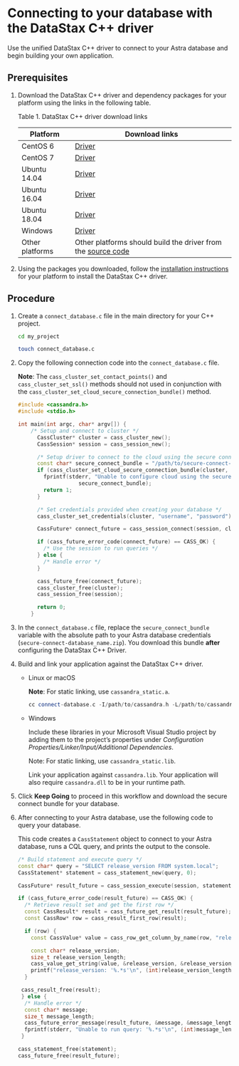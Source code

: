 Connecting to your database with the DataStax C++ driver
========================================================

Use the unified DataStax C++ driver to connect to your Astra database and begin building your own application.

Prerequisites
-------------

1.  Download the DataStax C++ driver and dependency packages for your platform using the links in the following table.

    Table 1. DataStax C++ driver download links

    | Platform     | Download links                                                                                                                                                       |
    |--------------|----------------------------------------------------------------------------------------------------------------------------------------------------------------------|
    | CentOS 6     | <a href="https://downloads.datastax.com/cpp-driver//centos/6/cassandra/" target="_blank">Driver</a> | <a href="https://downloads.datastax.com/cpp-driver//centos/6/dependencies/" target="_blank">Dependencies</a> |
    | CentOS 7     | <a href="https://downloads.datastax.com/cpp-driver//centos/7/cassandra/" target="_blank">Driver</a> | <a href="https://downloads.datastax.com/cpp-driver//centos/7/dependencies/" target="_blank">Dependencies</a> |
    | Ubuntu 14.04 | <a href="https://downloads.datastax.com/cpp-driver//ubuntu/14.04/cassandra/" target="_blank">Driver</a> | <a href="https://downloads.datastax.com/cpp-driver//ubuntu/14.04/dependencies/" target="_blank">Dependencies</a> |
    | Ubuntu 16.04 | <a href="https://downloads.datastax.com/cpp-driver//ubuntu/16.04/cassandra/" target="_blank">Driver</a> | <a href="https://downloads.datastax.com/cpp-driver//ubuntu/16.04/dependencies/" target="_blank">Dependencies</a> |
    | Ubuntu 18.04 | <a href="https://downloads.datastax.com/cpp-driver//ubuntu/18.04/cassandra/" target="_blank">Driver</a> | <a href="https://downloads.datastax.com/cpp-driver//ubuntu/18.04/dependencies/" target="_blank">Dependencies</a> |
    | Windows      | <a href="https://downloads.datastax.com/cpp-driver//windows/cassandra/" target="_blank">Driver</a> | <a href="https://downloads.datastax.com/cpp-driver//windows/dependencies/" target="_blank">Dependencies</a> |
    | Other platforms | Other platforms should build the driver from the <a href="https://github.com/datastax/cpp-driver" target="_blank">source code</a> |  |

2.  Using the packages you downloaded, follow the <a href="https://docs.datastax.com/en/developer/cpp-driver/latest/topics/installation/" target="_blank">installation instructions</a> for your platform to install the DataStax C++ driver.

Procedure
---------

1.  Create a `connect_database.c` file in the main directory for your C++ project.

    ```bash
    cd my_project
    ```

    ```bash
    touch connect_database.c
    ```

2.  Copy the following connection code into the `connect_database.c` file.

    **Note**: The `cass_cluster_set_contact_points()` and `cass_cluster_set_ssl()` methods should not used in conjunction with the `cass_cluster_set_cloud_secure_connection_bundle()` method.

    ```c++
    #include <cassandra.h>
    #include <stdio.h>

    int main(int argc, char* argv[]) {
        /* Setup and connect to cluster */
          CassCluster* cluster = cass_cluster_new();
          CassSession* session = cass_session_new();

          /* Setup driver to connect to the cloud using the secure connection bundle */
          const char* secure_connect_bundle = "/path/to/secure-connect-database_name.zip";
          if (cass_cluster_set_cloud_secure_connection_bundle(cluster, secure_connect_bundle) != CASS_OK) {
            fprintf(stderr, "Unable to configure cloud using the secure connection bundle: %s\n",
                       secure_connect_bundle);
            return 1;
          }

          /* Set credentials provided when creating your database */
          cass_cluster_set_credentials(cluster, "username", "password");

          CassFuture* connect_future = cass_session_connect(session, cluster);

          if (cass_future_error_code(connect_future) == CASS_OK) {
            /* Use the session to run queries */
          } else {
            /* Handle error */
          }

          cass_future_free(connect_future);
          cass_cluster_free(cluster);
          cass_session_free(session);

          return 0;
        }
    ```
3.  In the `connect_database.c` file, replace the `secure_connect_bundle` variable with the absolute path to your Astra database credentials (`secure-connect-database_name.zip`). You download this bundle **after** configuring the DataStax C++ Driver. 

3.  Build and link your application against the DataStax C++ driver.
    *   Linux or macOS

        **Note**: For static linking, use `cassandra_static.a`.

        ```c++
        cc connect-database.c -I/path/to/cassandra.h -L/path/to/cassandra.so -lcassandra
        ```

    *   Windows

        Include these libraries in your Microsoft Visual Studio project by adding them to the project’s properties under *Configuration Properties/Linker/Input/Additional Dependencies*.

        Note: For static linking, use `cassandra_static.lib`.

        Link your application against `cassandra.lib`. Your application will also require `cassandra.dll` to be in your runtime path.

4.  Click **Keep Going** to proceed in this workflow and download the secure connect bundle for your database.

4.  After connecting to your Astra database, use the following code to query your database.

    This code creates a `CassStatement` object to connect to your Astra database, runs a CQL query, and prints the output to the console.

    ```c++
    /* Build statement and execute query */
    const char* query = "SELECT release_version FROM system.local";
    CassStatement* statement = cass_statement_new(query, 0);

    CassFuture* result_future = cass_session_execute(session, statement);

    if (cass_future_error_code(result_future) == CASS_OK) {
      /* Retrieve result set and get the first row */
      const CassResult* result = cass_future_get_result(result_future);
      const CassRow* row = cass_result_first_row(result);

      if (row) {
        const CassValue* value = cass_row_get_column_by_name(row, "release_version");

        const char* release_version;
        size_t release_version_length;
        cass_value_get_string(value, &release_version, &release_version_length);
        printf("release_version: '%.*s'\n", (int)release_version_length, release_version);
      }

     cass_result_free(result);
     } else {
      /* Handle error */
      const char* message;
      size_t message_length;
      cass_future_error_message(result_future, &message, &message_length);
      fprintf(stderr, "Unable to run query: '%.*s'\n", (int)message_length, message);
     }

    cass_statement_free(statement);
    cass_future_free(result_future);
    ```
